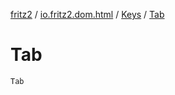 [fritz2](../../index.md) / [io.fritz2.dom.html](../index.md) / [Keys](index.md) / [Tab](./-tab.md)

# Tab

`Tab`
